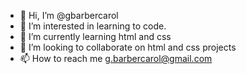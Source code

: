 - 👋 Hi, I’m @gbarbercarol
- 👀 I’m interested in learning to code.
- 🌱 I’m currently learning html and css
- 💞️ I’m looking to collaborate on html and css projects
- 📫 How to reach me g.barbercarol@gmail.com 
<!--
gbarbercarol/gbarbercarol is a ✨ special ✨ repository because its `README.md` (this file) appears on your GitHub profile.
You can click the Preview link to take a look at your changes.
--->
